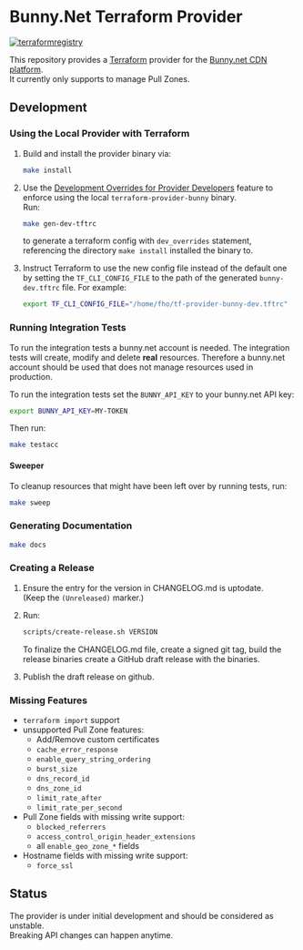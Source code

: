# Bunny.Net Terraform Provider

[![terraformregistry](https://img.shields.io/badge/terraform-registry-blueviolet)](https://registry.terraform.io/providers/simplesurance/bunny)

This repository provides a [Terraform](https://terraform.io) provider for the
[Bunny.net CDN platform](https://bunny.net/). \
It currently only supports to manage Pull Zones.

## Development

### Using the Local Provider with Terraform

1. Build and install the provider binary via:

    ```sh
    make install
    ```

2. Use the [Development Overrides for Provider
Developers](https://www.terraform.io/docs/cli/config/config-file.html#development-overrides-for-provider-developers)
feature to enforce using the local `terraform-provider-bunny` binary. \
Run:

    ```sh
    make gen-dev-tftrc
    ```

    to generate a terraform config with `dev_overrides` statement, referencing the
    directory `make install` installed the binary to.

3. Instruct Terraform to use the new config file instead of the default
one by setting the `TF_CLI_CONFIG_FILE` to the path of the generated
`bunny-dev.tftrc` file. For example:

    ```sh
    export TF_CLI_CONFIG_FILE="/home/fho/tf-provider-bunny-dev.tftrc"
    ```

### Running Integration Tests

To run the integration tests a bunny.net account is needed.
The integration tests will create, modify and delete **real** resources.
Therefore a bunny.net account should be used that does not manage resources
used in production.

To run the integration tests set the `BUNNY_API_KEY` to your bunny.net API
key:

```sh
export BUNNY_API_KEY=MY-TOKEN
```

Then run:

```sh
make testacc
```

#### Sweeper

To cleanup resources that might have been left over by running tests, run:

```sh
make sweep
```

### Generating Documentation

```sh
make docs
```

### Creating a Release

1. Ensure the entry for the version in CHANGELOG.md is uptodate. \
   (Keep the `(Unreleased)` marker.)
2. Run:

    ```sh
    scripts/create-release.sh VERSION
    ```

    To finalize the CHANGELOG.md file, create a signed git tag, build the
    release binaries create a GitHub draft release with the binaries.

3. Publish the draft release on github.

### Missing Features

- `terraform import` support
- unsupported Pull Zone features:
  - Add/Remove custom certificates
  - `cache_error_response`
  - `enable_query_string_ordering`
  - `burst_size`
  - `dns_record_id`
  - `dns_zone_id`
  - `limit_rate_after`
  - `limit_rate_per_second`
- Pull Zone fields with missing write support:
  - `blocked_referrers`
  - `access_control_origin_header_extensions`
  - all `enable_geo_zone_*` fields
- Hostname fields with missing write support:
  - `force_ssl`

## Status

The provider is under initial development and should be considered as
unstable. \
Breaking API changes can happen anytime.
